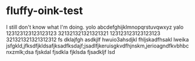 # fluffy-oink-test
I still don't know what I'm doing. yolo
abcdefghijklmnopqrstuvqwxyz
yalo
123123123123123123
321321321321321321
123123123123123123
321321321321312312
fs dklajfgh asdkjlf hwuio3ahsdjkl fhljskadfhsakl lweika jsfgkld,jfksdfjkldsafjksadfksdajf;jsadlfjkeruisgkvdfhjnskm,jerioagndfkvbhbcnxzmlk;dsa fjskdal fjsdkla fjklsda fjsadkljf lsd
